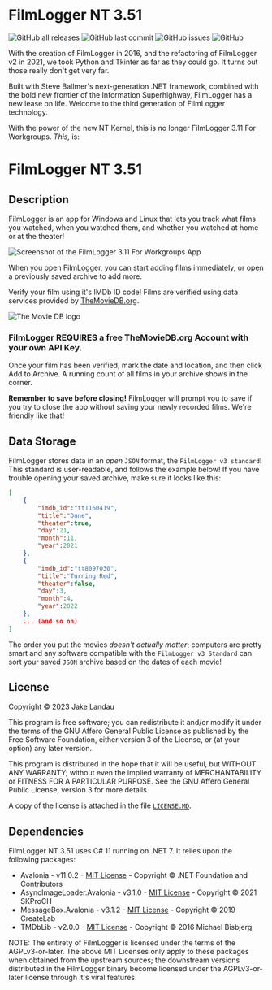 # FilmLogger NT 3.51

![GitHub all releases](https://img.shields.io/github/downloads/jakelandau/FilmLoggerDotNET/total) ![GitHub last commit](https://img.shields.io/github/last-commit/jakelandau/filmloggerdotnet) ![GitHub issues](https://img.shields.io/github/issues/jakelandau/FilmLoggerDotNET) ![GitHub](https://img.shields.io/github/license/JakeLandau/FilmLoggerDotNET)

With the creation of FilmLogger in 2016, and the refactoring of FilmLogger v2 in 2021, we took Python and Tkinter as far as they could go. It turns out those really don't get very far.

Built with Steve Ballmer's next-generation .NET framework, combined with the bold new frontier of the Information Superhighway, FilmLogger has a new lease on life. Welcome to the third generation of FilmLogger technology.

With the power of the new NT Kernel, this is no longer FilmLogger 3.11 For Workgroups. *This,* is:

# FilmLogger NT 3.51

## Description

FilmLogger is an app for Windows and Linux that lets you track what films you watched, when you watched them, and whether you watched at home or at the theater!

![Screenshot of the FilmLogger 3.11 For Workgroups App](https://imgur.com/c05QaXd.jpg)

When you open FilmLogger, you can start adding films immediately, or open a previously saved archive to add more.

Verify your film using it's IMDb ID code! Films are verified using data services provided by [TheMovieDB.org](https://themoviedb.org).

![The Movie DB logo](https://www.themoviedb.org/assets/2/v4/logos/v2/blue_long_1-8ba2ac31f354005783fab473602c34c3f4fd207150182061e425d366e4f34596.svg)

### **FilmLogger REQUIRES a free TheMovieDB.org Account with your own API Key.**


Once your film has been verified, mark the date and location, and then click Add to Archive. A running count of all films in your archive shows in the corner.

**Remember to save before closing!** FilmLogger will prompt you to save if you try to close the app without saving your newly recorded films. We're friendly like that!

## Data Storage

FilmLogger stores data in an *open* `JSON` format, the `FilmLogger v3 standard`! This standard is user-readable, and follows the example below! If you have trouble opening your saved archive, make sure it looks like this:

```json
[
    {
        "imdb_id":"tt1160419",
        "title":"Dune",
        "theater":true,
        "day":21,
        "month":11,
        "year":2021
    },
    {
        "imdb_id":"tt8097030",
        "title":"Turning Red",
        "theater":false,
        "day":3,
        "month":4,
        "year":2022
    },
    ... (and so on)
]
```

The order you put the movies *doesn't actually matter*; computers are pretty smart and any software compatible with the `FilmLogger v3 Standard` can sort your saved `JSON` archive based on the dates of each movie!

## License

Copyright © 2023 Jake Landau

This program is free software; you can redistribute it and/or modify it under the terms of the GNU Affero General Public License as published by the Free Software Foundation, either version 3 of the License, or (at your option) any later version.

This program is distributed in the hope that it will be useful, but WITHOUT ANY WARRANTY; without even the implied warranty of MERCHANTABILITY or FITNESS FOR A PARTICULAR PURPOSE. See the GNU Affero General Public License, version 3 for more details.

A copy of the license is attached in the file [`LICENSE.MD`](https://github.com/jakelandau/FilmLoggerDotNET/blob/main/LICENSE.md).

## Dependencies
FilmLogger NT 3.51 uses C# 11 running on .NET 7. It relies upon the following packages:

* Avalonia - v11.0.2 - [MIT License](https://github.com/AvaloniaUI/Avalonia/blob/master/licence.md) - Copyright © .NET Foundation and Contributors
* AsyncImageLoader.Avalonia - v3.1.0 - [MIT License](https://github.com/AvaloniaUtils/AsyncImageLoader.Avalonia/blob/master/LICENSE) - Copyright © 2021 SKProCH
* MessageBox.Avalonia - v3.1.2 - [MIT License](https://github.com/AvaloniaCommunity/MessageBox.Avalonia/blob/master/LICENSE) - Copyright © 2019 CreateLab
* TMDbLib - v2.0.0 - [MIT License](https://github.com/LordMike/TMDbLib/blob/master/LICENSE.txt) - Copyright © 2016 Michael Bisbjerg

NOTE: The entirety of FilmLogger is licensed under the terms of the AGPLv3-or-later. The above MIT Licenses only apply to these packages when obtained from the upstream sources; the downstream versions distributed in the FilmLogger binary become licensed under the AGPLv3-or-later license through it's viral features.
